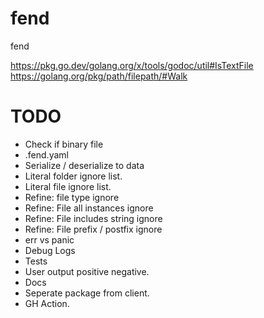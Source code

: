 # fend
fend

https://pkg.go.dev/golang.org/x/tools/godoc/util#IsTextFile
https://golang.org/pkg/path/filepath/#Walk

# TODO
* Check if binary file
* .fend.yaml
* Serialize / deserialize to data
* Literal folder ignore list.
* Literal file ignore list.
* Refine: file type ignore
* Refine: File all instances ignore
* Refine: File includes string ignore
* Refine: File prefix / postfix ignore
* err vs panic
* Debug Logs
* Tests
* User output positive negative.
* Docs
* Seperate package from client.
* GH Action.

